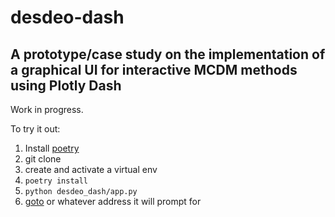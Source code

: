 # desdeo-dash
## A prototype/case study on the implementation of a graphical UI for interactive MCDM methods using Plotly Dash

Work in progress.

To try it out:

1. Install [poetry](https://github.com/sdispater/poetry)
2. git clone
3. create and activate a virtual env
4. `poetry install`
5. `python desdeo_dash/app.py`
6. [goto](http://127.0.0.1:8050/) or whatever address it will prompt for
